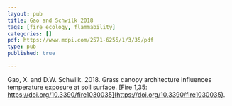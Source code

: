 ```yaml
---
layout: pub
title: Gao and Schwilk 2018
tags: [fire ecology, flammability]
categories: []
pdf: https://www.mdpi.com/2571-6255/1/3/35/pdf
type: pub
published: true

---
```


Gao, X. and D.W. Schwilk. 2018. Grass canopy architecture influences temperature exposure at soil surface. [Fire 1,35: https://doi.org/10.3390/fire1030035](https://doi.org/10.3390/fire1030035).

